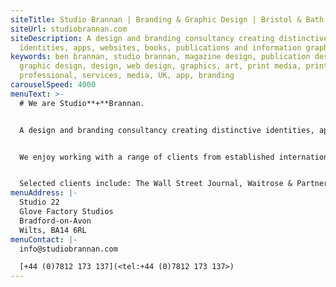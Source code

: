 ```yaml
---
siteTitle: Studio Brannan | Branding & Graphic Design | Bristol & Bath
siteUrl: studiobrannan.com
siteDescription: A design and branding consultancy creating distinctive
  identities, apps, websites, books, publications and information graphics.
keywords: ben brannan, studio brannan, magazine design, publication design,
  graphic design, design, web design, graphics, art, print media, print,
  professional, services, media, UK, app, branding
carouselSpeed: 4000
menuText: >-
  # We are Studio**+**Brannan.


  A design and branding consultancy creating distinctive identities, apps, websites, books, publications and information graphics. 


  We enjoy working with a range of clients from established international brands to innovative start-ups. 


  Selected clients include: The Wall Street Journal, Waitrose & Partners, Rowden Technologies, Penguin Random House, Funnel Music, Rapha Racing and The London Evening Standard
menuAddress: |-
  Studio 22
  Glove Factory Studios
  Bradford-on-Avon
  Wilts, BA14 6RL
menuContact: |-
  info@studiobrannan.com

  [+44 (0)7812 173 137](<tel:+44 (0)7812 173 137>)
---
```

